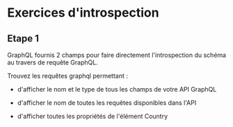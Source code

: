# Exercices d'introspection

## Etape 1

GraphQL fournis 2 champs pour faire directement l'introspection du schéma au travers de requête GraphQL.

Trouvez les requêtes graphql permettant :

- d'afficher le nom et le type de tous les champs de votre API GraphQL

- d'afficher le nom de toutes les requêtes disponibles dans l'API

- d'afficher toutes les propriétés de l'élément Country